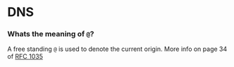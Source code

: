 # DNS


### Whats the meaning of `@`?

A free standing `@` is used to denote the current origin. More info on page 34 of [RFC 1035](https://tools.ietf.org/html/rfc1035)